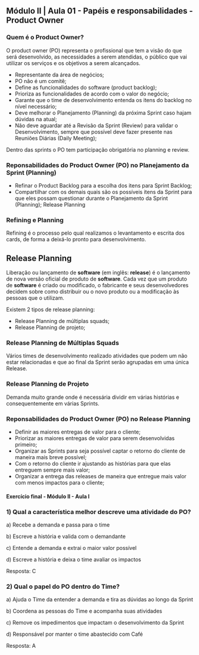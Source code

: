 ## Módulo II | Aula 01 - Papéis e responsabilidades - Product Owner

### Quem é o Product Owner?
O product owner (PO) representa o profissional que tem a visão do que será desenvolvido, as necessidades a serem atendidas, o público que vai utilizar os serviços e os objetivos a serem alcançados.

- Representante da área de negócios;
- PO não é um comitê;
- Define as funcionalidades do software (product backlog);
- Prioriza as funcionalidades de acordo com o valor do negócio;
- Garante que o time de desenvolvimento entenda os itens do backlog no nível necessário;
- Deve melhorar o Planejamento (Planning) da próxima Sprint caso hajam dúvidas na atual;
- Não deve aguardar até a Revisão da Sprint (Review) para validar o Desenvolvimento, sempre que possível deve fazer presente nas Reuniões Diárias (Daily Meeting);

Dentro das sprints o PO tem participação obrigatória no planning e review.

### Reponsabilidades do Product Owner (PO) no Planejamento da Sprint (Planning)
- Refinar o Product Backlog para a escolha dos itens para Sprint Backlog;
- Compartilhar com os demais quais são os possíveis itens da Sprint para que eles possam questionar durante o Planejamento da Sprint (Planning);
Release Planning

### Refining e Planning

Refining é o processo pelo qual realizamos o levantamento e escrita dos cards, de forma a deixá-lo pronto para desenvolvimento.

## Release Planning

Liberação ou lançamento de **software** (em inglês: **release**) é o lançamento de nova versão oficial de produto de **software**. Cada vez que um produto de **software** é criado ou modificado, o fabricante e seus desenvolvedores decidem sobre como distribuir ou o novo produto ou a modificação às pessoas que o utilizam.

Existem 2 tipos de release planning:
- Release Planning de múltiplas squads;
- Release Planning de projeto;

### Release Planning de Múltiplas Squads

Vários times de desenvolvimento realizado atividades que podem um não estar relacionadas e que ao final da Sprint serão agrupadas em uma única Release.

### Release Planning de Projeto

Demanda muito grande onde é necessária dividir em várias histórias e consequentemente em várias Sprints.

### Reponsabilidades do Product Owner (PO) no Release Planning
- Definir as maiores entregas de valor para o cliente;
- Priorizar as maiores entregas de valor para serem desenvolvidas primeiro;
- Organizar as Sprints para seja possível captar o retorno do cliente de maneira mais breve possível;
- Com o retorno do cliente ir ajustando as histórias para que elas entreguem sempre mais valor;
- Organizar a entrega das releases de maneira que entregue mais valor com menos impactos para o cliente;

#### Exercício final - Módulo II - Aula I
### 1) Qual a característica melhor descreve uma atividade do PO?

a) Recebe a demanda e passa para o time

b) Escreve a história e valida com o demandante

c) Entende a demanda e extrai o maior valor possível

d) Escreve a história e deixa o time avaliar os impactos

Resposta: C

### 2) Qual o papel do PO dentro do Time?

a) Ajuda o Time da entender a demanda e tira as dúvidas ao longo da Sprint

b) Coordena as pessoas do Time e acompanha suas atividades

c) Remove os impedimentos que impactam o desenvolvimento da Sprint

d) Responsável por manter o time abastecido com Café

Resposta: A